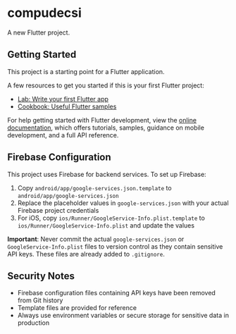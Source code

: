# compudecsi

A new Flutter project.

## Getting Started

This project is a starting point for a Flutter application.

A few resources to get you started if this is your first Flutter project:

- [Lab: Write your first Flutter app](https://docs.flutter.dev/get-started/codelab)
- [Cookbook: Useful Flutter samples](https://docs.flutter.dev/cookbook)

For help getting started with Flutter development, view the
[online documentation](https://docs.flutter.dev/), which offers tutorials,
samples, guidance on mobile development, and a full API reference.

## Firebase Configuration

This project uses Firebase for backend services. To set up Firebase:

1. Copy `android/app/google-services.json.template` to `android/app/google-services.json`
2. Replace the placeholder values in `google-services.json` with your actual Firebase project credentials
3. For iOS, copy `ios/Runner/GoogleService-Info.plist.template` to `ios/Runner/GoogleService-Info.plist` and update the values

**Important**: Never commit the actual `google-services.json` or `GoogleService-Info.plist` files to version control as they contain sensitive API keys. These files are already added to `.gitignore`.

## Security Notes

- Firebase configuration files containing API keys have been removed from Git history
- Template files are provided for reference
- Always use environment variables or secure storage for sensitive data in production
